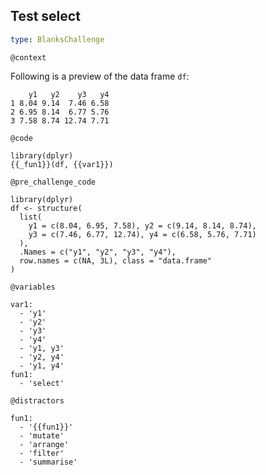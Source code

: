 ## Test select

```yaml
type: BlanksChallenge 
```

`@context`

Following is a preview of the data frame `df`: 

```
    y1   y2    y3   y4
1 8.04 9.14  7.46 6.58
2 6.95 8.14  6.77 5.76
3 7.58 8.74 12.74 7.71
```

`@code`

```{r}
library(dplyr)
{{_fun1}}(df, {{var1}})
```

`@pre_challenge_code`

```{r}
library(dplyr)
df <- structure(
  list(
    y1 = c(8.04, 6.95, 7.58), y2 = c(9.14, 8.14, 8.74), 
    y3 = c(7.46, 6.77, 12.74), y4 = c(6.58, 5.76, 7.71)
  ), 
  .Names = c("y1", "y2", "y3", "y4"), 
  row.names = c(NA, 3L), class = "data.frame"
)
```

`@variables`

```{yaml}
var1:
  - 'y1'
  - 'y2'
  - 'y3'
  - 'y4'
  - 'y1, y3'
  - 'y2, y4'
  - 'y1, y4'
fun1:
  - 'select'
```

`@distractors`

```{yaml}
fun1:
  - '{{fun1}}'
  - 'mutate'
  - 'arrange'
  - 'filter'
  - 'summarise'
```
